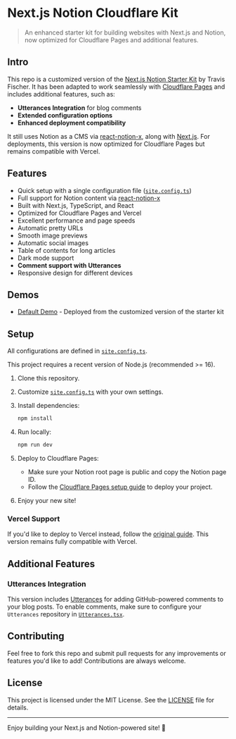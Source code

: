 # Next.js Notion Cloudflare Kit

> An enhanced starter kit for building websites with Next.js and Notion, now optimized for Cloudflare Pages and additional features.

## Intro

This repo is a customized version of the [Next.js Notion Starter Kit](https://github.com/transitive-bullshit/nextjs-notion-starter-kit) by Travis Fischer. It has been adapted to work seamlessly with [Cloudflare Pages](https://pages.cloudflare.com/) and includes additional features, such as:

- **Utterances Integration** for blog comments
- **Extended configuration options**
- **Enhanced deployment compatibility**

It still uses Notion as a CMS via [react-notion-x](https://github.com/NotionX/react-notion-x), along with [Next.js](https://nextjs.org/). For deployments, this version is now optimized for Cloudflare Pages but remains compatible with Vercel.

## Features

- Quick setup with a single configuration file ([`site.config.ts`](./site.config.ts))
- Full support for Notion content via [react-notion-x](https://github.com/NotionX/react-notion-x)
- Built with Next.js, TypeScript, and React
- Optimized for Cloudflare Pages and Vercel
- Excellent performance and page speeds
- Automatic pretty URLs
- Smooth image previews
- Automatic social images
- Table of contents for long articles
- Dark mode support
- **Comment support with Utterances**
- Responsive design for different devices

## Demos

- [Default Demo](https://junkai.org) - Deployed from the customized version of the starter kit

## Setup

All configurations are defined in [`site.config.ts`](./site.config.ts).

This project requires a recent version of Node.js (recommended >= 16).

1. Clone this repository.
2. Customize [`site.config.ts`](./site.config.ts) with your own settings.
3. Install dependencies:
   ```bash
   npm install
   ```
4. Run locally:
   ```bash
   npm run dev
   ```
5. Deploy to Cloudflare Pages:
   - Make sure your Notion root page is public and copy the Notion page ID.
   - Follow the [Cloudflare Pages setup guide](https://developers.cloudflare.com/pages/) to deploy your project.

6. Enjoy your new site!

### Vercel Support

If you'd like to deploy to Vercel instead, follow the [original guide](https://github.com/transitive-bullshit/nextjs-notion-starter-kit#setup). This version remains fully compatible with Vercel.

## Additional Features

### Utterances Integration

This version includes [Utterances](https://utteranc.es) for adding GitHub-powered comments to your blog posts. To enable comments, make sure to configure your `Utterances` repository in [`Utterances.tsx`](./components/Utterances.tsx).

## Contributing

Feel free to fork this repo and submit pull requests for any improvements or features you'd like to add! Contributions are always welcome.

## License

This project is licensed under the MIT License. See the [LICENSE](./license) file for details.

---

Enjoy building your Next.js and Notion-powered site! 🚀

